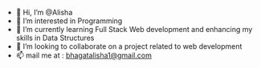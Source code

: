- 👋 Hi, I’m @Alisha
- 👀 I’m interested in Programming
- 🌱 I’m currently learning Full Stack Web development and enhancing my skills in Data Structures
- 💞️ I’m looking to collaborate on a project related to web development
- 📫 mail me at : bhagatalisha1@gmail.com

<!---
itsAlisha/itsAlisha is a ✨ special ✨ repository because its `README.md` (this file) appears on your GitHub profile.
You can click the Preview link to take a look at your changes.
--->

